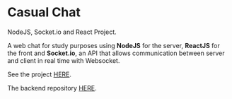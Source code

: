 # Casual Chat

NodeJS, Socket.io and React Project.

A web chat for study purposes using **NodeJS** for the server, **ReactJS** for the front and **Socket.io**, an API that allows communication between server and client in real time with Websocket.

See the project [HERE](https://casualchat.netlify.app/).

The backend repository [HERE](https://github.com/jeanclg/lets-play-server/).
